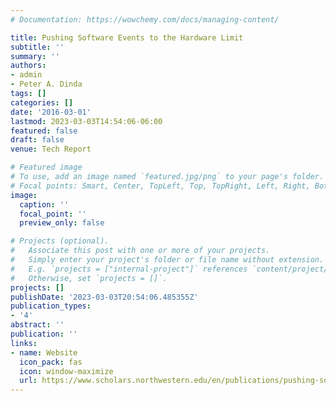 ```yaml
---
# Documentation: https://wowchemy.com/docs/managing-content/

title: Pushing Software Events to the Hardware Limit
subtitle: ''
summary: ''
authors:
- admin
- Peter A. Dinda
tags: []
categories: []
date: '2016-03-01'
lastmod: 2023-03-03T14:54:06-06:00
featured: false
draft: false
venue: Tech Report

# Featured image
# To use, add an image named `featured.jpg/png` to your page's folder.
# Focal points: Smart, Center, TopLeft, Top, TopRight, Left, Right, BottomLeft, Bottom, BottomRight.
image:
  caption: ''
  focal_point: ''
  preview_only: false

# Projects (optional).
#   Associate this post with one or more of your projects.
#   Simply enter your project's folder or file name without extension.
#   E.g. `projects = ["internal-project"]` references `content/project/deep-learning/index.md`.
#   Otherwise, set `projects = []`.
projects: []
publishDate: '2023-03-03T20:54:06.485355Z'
publication_types:
- '4'
abstract: ''
publication: ''
links: 
- name: Website
  icon_pack: fas
  icon: window-maximize
  url: https://www.scholars.northwestern.edu/en/publications/pushing-software-events-to-the-hardware-limit
---
```

